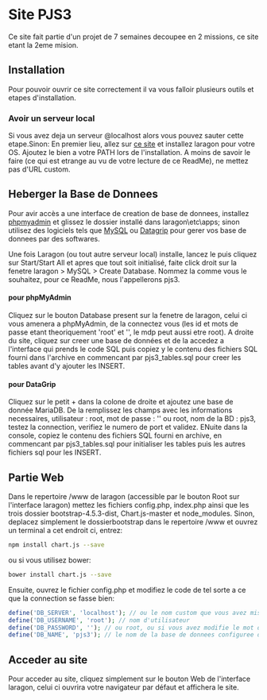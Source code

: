 # Site PJS3

Ce site fait partie d'un projet de 7 semaines decoupee en 2 missions, ce site etant la 2eme mision.

## Installation

Pour pouvoir ouvrir ce site correctement il va vous falloir plusieurs outils et etapes d'installation.


### Avoir un serveur local

Si vous avez deja un serveur @localhost alors vous pouvez sauter cette etape.Sinon:
En premier lieu, allez sur [ce site](https://laragon.org) et installez laragon pour votre OS. Ajoutez le bien a votre PATH lors de l'installation. A moins de savoir le faire (ce qui est etrange au vu de votre lecture de ce ReadMe), ne mettez pas d'URL custom.

## Heberger la Base de Donnees

Pour avir accès a une interface de creation de base de donnees, installez [phpmyadmin](https://www.phpmyadmin.net) et glissez le dossier installé dans laragon\etc\apps; sinon utilisez des logiciels tels que [MySQL](https://www.mysql.com) ou [Datagrip](https://www.jetbrains.com/fr-fr/datagrip/) pour gerer vos base de donnees par des softwares.

Une fois Laragon (ou tout autre serveur local) installe, lancez le puis cliquez sur Start/Start All et apres que tout soit initialisé, faite click droit sur la fenetre laragon > MySQL > Create Database. Nommez la comme vous le souhaitez, pour ce ReadMe, nous l'appellerons pjs3.

#### pour phpMyAdmin

Cliquez sur le bouton Database present sur la fenetre de laragon, celui ci vous amenera a phpMyAdmin, de la connectez vous (les id et mots de passe etant theoriquement 'root' et '', le mdp peut aussi etre root). A droite du site, cliquez sur creer une base de données et de la accedez a l'interface qui prends le code SQL puis copiez y le contenu des fichiers SQL fourni dans l'archive en commencant par pjs3_tables.sql pour creer les tables avant d'y ajouter les INSERT.

#### pour DataGrip

Cliquez sur le petit + dans la colone de droite et ajoutez une base de donnée MariaDB. De la remplissez les champs avec les informations necessaires, utilisateur : root, mot de passe : '' ou root, nom de la BD : pjs3, testez la connection, verifiez le numero de port et validez. ENuite dans la console, copiez le contenu des fichiers SQL fourni en archive, en commencant par pjs3_tables.sql pour initialiser les tables puis les autres fichiers sql pour les INSERT.

## Partie Web

Dans le repertoire /www de laragon (accessible par le bouton Root sur l'interface laragon) mettez les fichiers config.php, index.php ainsi que les trois dossier bootstrap-4.5.3-dist, Chart.js-master et node_modules. Sinon, deplacez simplement le dossierbootstrap dans le repertoire /www et ouvrez un terminal a cet endroit ci, entrez:
```bash
npm install chart.js --save
```
ou si vous utilisez bower:
```bash
bower install chart.js --save
```
Ensuite, ouvrez le fichier config.php et modifiez le code de tel sorte a ce que la connection se fasse bien:
```php
define('DB_SERVER', 'localhost'); // ou le nom custom que vous avez mis
define('DB_USERNAME', 'root'); // nom d'utilisateur
define('DB_PASSWORD', ''); // ou root, ou si vous avez modifie le mot de passe, votre mot de passe
define('DB_NAME', 'pjs3'); // le nom de la base de donnees configuree dans laragon.
```

## Acceder au site

Pour acceder au site, cliquez simplement sur le bouton Web de l'interface laragon, celui ci ouvrira votre navigateur par défaut et affichera le site.